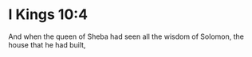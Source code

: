 # I Kings 10:4

And when the queen of Sheba had seen all the wisdom of Solomon, the house that he had built,
